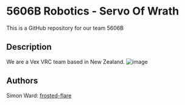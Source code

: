 # 5606B Robotics - Servo Of Wrath
This is a GitHub repository for our team 5606B

## Description
We are a Vex VRC team based in New Zealand. 
![image](https://github.com/user-attachments/assets/6532f512-359c-4ead-b01d-6bf20b7bdfcd)


## Authors
Simon Ward: [frosted-flare](https://github.com/frosted-flare)

